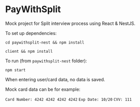 # PayWithSplit
Mock project for Split interview process using React & NestJS.

To set up dependencies:


`cd paywithsplit-nest && npm install`


`client && npm install`


To run (from `paywithsplit-nest` folder):


`npm start` 


When entering user/card data, no data is saved. 


Mock card data can be for example:


`Card Number: 4242 4242 4242 4242`
`Exp Date: 10/20`
`CVV: 111`


